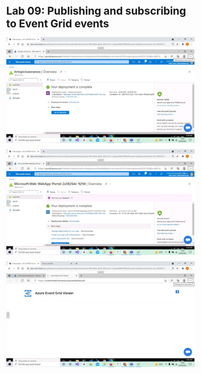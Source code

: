 # Lab 09: Publishing and subscribing to Event Grid events



![LAB9-1](LAB9-1.jpg)

![LAB9-2](LAB9-2.jpg)

![LAB9-3](LAB9-3.jpg)
